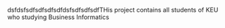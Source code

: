 
dsfdsfsdfsdfsdfsdfdsfsdfsdfsdfTHis 
project contains all students 
of KEU who studying Business Informatics
